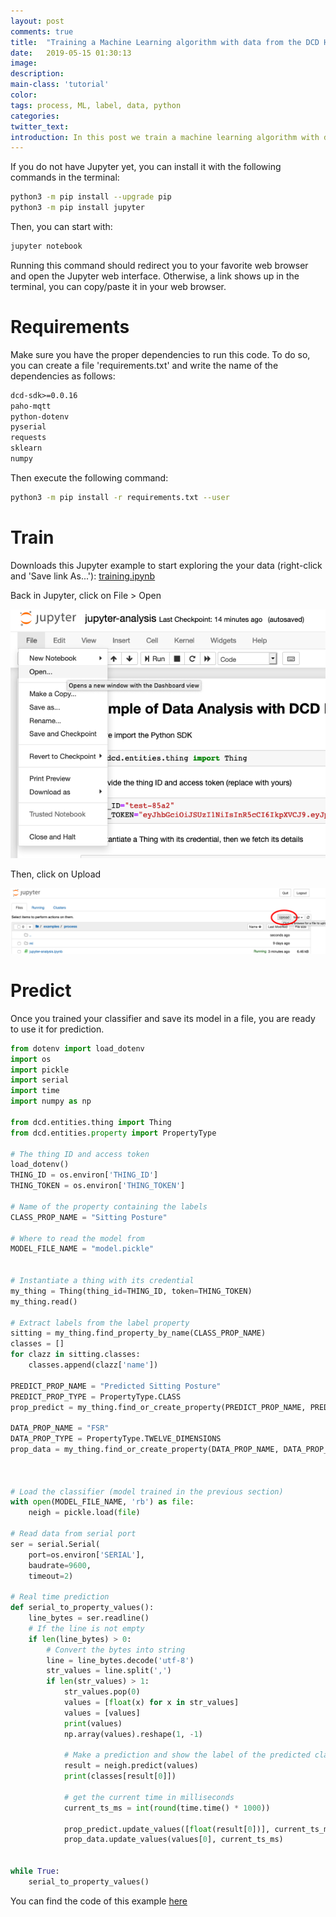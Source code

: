 ```yaml
---
layout: post
comments: true
title:  "Training a Machine Learning algorithm with data from the DCD Hub in Python"
date:   2019-05-15 01:30:13
image: 
description: 
main-class: 'tutorial'
color:
tags: process, ML, label, data, python
categories:
twitter_text:
introduction: In this post we train a machine learning algorithm with data from the DCD Hub, in Python. We use a Jupyter Notebook to lead you through the training process.
---
```


If you do not have Jupyter yet, you can install it with the following commands in the terminal:

```bash
python3 -m pip install --upgrade pip
python3 -m pip install jupyter
```

Then, you can start with:

```bash
jupyter notebook
```

Running this command should redirect you to your favorite web browser and open
the Jupyter web interface. Otherwise, a link shows up in the terminal, you can
copy/paste it in your web browser.


# Requirements

Make sure you have the proper dependencies to run this code. To do so, you can
create a file 'requirements.txt' and write the name of the dependencies as follows:

```txt
dcd-sdk>=0.0.16
paho-mqtt
python-dotenv
pyserial
requests
sklearn
numpy
```

Then execute the following command:

```bash
python3 -m pip install -r requirements.txt --user
```

# Train

Downloads this Jupyter example to start exploring the your data (right-click and 'Save link As...'):
[training.ipynb](https://github.com/datacentricdesign/raw/master/examples/process/training.ipynb)

Back in Jupyter, click on File > Open

![Jupyter Open](/assets/img/posts/jupyter-open.png)

Then, click on Upload

![Jupyter Upload](/assets/img/posts/jupyter-upload.png)


# Predict

Once you trained your classifier and save its model in a file, you are ready to
use it for prediction.


```python
from dotenv import load_dotenv
import os
import pickle
import serial
import time
import numpy as np

from dcd.entities.thing import Thing
from dcd.entities.property import PropertyType

# The thing ID and access token
load_dotenv()
THING_ID = os.environ['THING_ID']
THING_TOKEN = os.environ['THING_TOKEN']

# Name of the property containing the labels
CLASS_PROP_NAME = "Sitting Posture"

# Where to read the model from
MODEL_FILE_NAME = "model.pickle"


# Instantiate a thing with its credential
my_thing = Thing(thing_id=THING_ID, token=THING_TOKEN)
my_thing.read()

# Extract labels from the label property
sitting = my_thing.find_property_by_name(CLASS_PROP_NAME)
classes = []
for clazz in sitting.classes:
    classes.append(clazz['name'])

PREDICT_PROP_NAME = "Predicted Sitting Posture"
PREDICT_PROP_TYPE = PropertyType.CLASS
prop_predict = my_thing.find_or_create_property(PREDICT_PROP_NAME, PREDICT_PROP_TYPE)

DATA_PROP_NAME = "FSR"
DATA_PROP_TYPE = PropertyType.TWELVE_DIMENSIONS
prop_data = my_thing.find_or_create_property(DATA_PROP_NAME, DATA_PROP_TYPE)



# Load the classifier (model trained in the previous section)
with open(MODEL_FILE_NAME, 'rb') as file:
    neigh = pickle.load(file)

# Read data from serial port
ser = serial.Serial(
    port=os.environ['SERIAL'],
    baudrate=9600,
    timeout=2)

# Real time prediction
def serial_to_property_values():
    line_bytes = ser.readline()
    # If the line is not empty
    if len(line_bytes) > 0:
        # Convert the bytes into string
        line = line_bytes.decode('utf-8')
        str_values = line.split(',')
        if len(str_values) > 1:
            str_values.pop(0)
            values = [float(x) for x in str_values]
            values = [values]
            print(values)
            np.array(values).reshape(1, -1)

            # Make a prediction and show the label of the predicted class
            result = neigh.predict(values)
            print(classes[result[0]])

            # get the current time in milliseconds
            current_ts_ms = int(round(time.time() * 1000))

            prop_predict.update_values([float(result[0])], current_ts_ms)
            prop_data.update_values(values[0], current_ts_ms)


while True:
    serial_to_property_values()

```

You can find the code of this example [here](https://github.com/datacentricdesign/blob/master/examples/process/predict.py)
